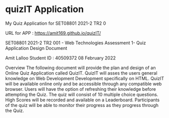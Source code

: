 # quizIT Application 
My Quiz Application for SET08801 2021-2 TR2 0

URL for APP : https://amit169.github.io/quizIT/

SET08801 2021-2 TR2 001 - Web Technologies
Assessment 1- Quiz Application Design Document

Amit Lalloo 
Student ID : 40509372
08 February 2022



Overview 
The following document will provide the plan and design of an Online 	Quiz Application called QuizIT. QuizIT will asses the users general knowledge on Web Development Development specifically on HTML.  QuizIT will be available online only and be accessible through any compatible web browser. Users will have the option of refreshing their knowledge before attempting the Quiz. The quiz will consist of 10 multiple choice questions. High Scores will be recorded and available on a Leaderboard. Participants of the quiz will be able to monitor their progress as they progress through the Quiz. 

